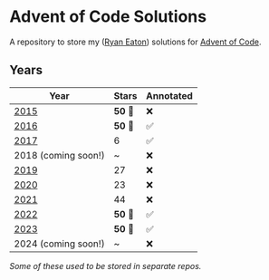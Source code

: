 # Advent of Code Solutions

A repository to store my ([Ryan Eaton](https://www.linkedin.com/in/ryan-l-eaton/)) solutions for [Advent of Code](https://adventofcode.com/).

## Years

| Year                   | Stars         | Annotated          |
|------------------------|---------------|--------------------|
| [2015](2015/readme.md) | **50 :tada:** | :x:                |
| [2016](2016/readme.md) | **50 :tada:** | :white_check_mark: |
| [2017](2017/readme.md) | 6             | :white_check_mark: |
| 2018 (coming soon!)    | ~             | :x:                |
| [2019](2019/readme.md) | 27            | :x:                |
| [2020](2020/readme.md) | 23            | :x:                |
| [2021](2021/readme.md) | 44            | :x:                |
| [2022](2022/README.md) | **50 :tada:** | :white_check_mark: |
| [2023](2023/readme.md) | **50 :tada:** | :white_check_mark: |
| 2024 (coming soon!)    | ~             | :x:                |

*Some of these used to be stored in separate repos.*
